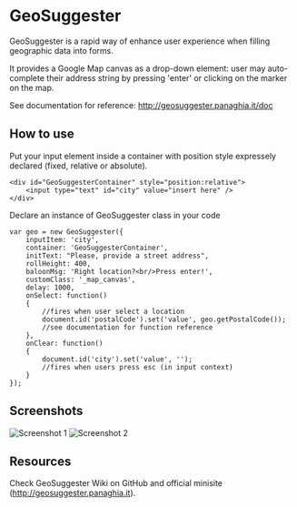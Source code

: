 GeoSuggester
===========

GeoSuggester is a rapid way of enhance user experience when filling geographic data into forms.

It provides a Google Map canvas as a drop-down element: user may auto-complete their address string by pressing 'enter' or clicking on the marker on the map.

See documentation for reference: http://geosuggester.panaghia.it/doc


How to use
----------

Put your input element inside a container with position style expressely declared (fixed, relative or absolute).

	<div id="GeoSuggesterContainer" style="position:relative">
		<input type="text" id="city" value="insert here" />
	</div>

Declare an instance of GeoSuggester class in your code 

	var geo = new GeoSuggester({
		inputItem: 'city',
		container: 'GeoSuggesterContainer',
		initText: "Please, provide a street address",
		rollHeight: 400,
		baloonMsg: 'Right location?<br/>Press enter!',
		customClass: '_map_canvas',
		delay: 1000,
		onSelect: function()
		{
			//fires when user select a location
			document.id('postalCode').set('value', geo.getPostalCode());
			//see documentation for function reference
		},
		onClear: function()
		{
			document.id('city').set('value', '');
			//fires when users press esc (in input context)		
		}		
	});




Screenshots
-----------

![Screenshot 1](http://dl.dropbox.com/u/5138746/geosuggester.png)
![Screenshot 2](http://dl.dropbox.com/u/5138746/geosuggester_snapshot_real.png)

Resources
-----------------

Check GeoSuggester Wiki on GitHub
and official minisite (http://geosuggester.panaghia.it).

